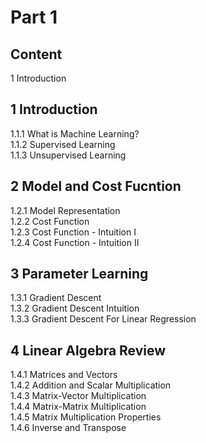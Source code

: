 # Part 1
## Content  
<span style="text-align:center">1 Introduction</span>


## 1 Introduction  
1.1.1 What is Machine Learning?  
1.1.2 Supervised Learning  
1.1.3 Unsupervised Learning  

## 2 Model and Cost Fucntion  
1.2.1 Model Representation  
1.2.2 Cost Function  
1.2.3 Cost Function - Intuition I  
1.2.4 Cost Function - Intuition II  

## 3 Parameter Learning  
1.3.1 Gradient Descent  
1.3.2 Gradient Descent Intuition  
1.3.3 Gradient Descent For Linear Regression  

## 4 Linear Algebra Review  
1.4.1 Matrices and Vectors  
1.4.2 Addition and Scalar Multiplication  
1.4.3 Matrix-Vector Multiplication  
1.4.4 Matrix-Matrix Multiplication  
1.4.5 Matrix Multiplication Properties  
1.4.6 Inverse and Transpose 